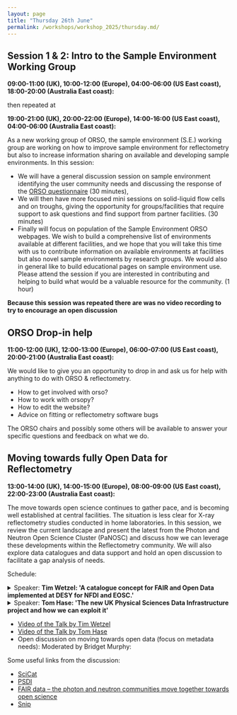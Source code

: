 ```yaml
---
layout: page
title: "Thursday 26th June"
permalink: /workshops/workshop_2025/thursday.md/
---
```


## Session 1 & 2: Intro to the Sample Environment Working Group
**09:00-11:00 (UK), 10:00-12:00 (Europe), 04:00-06:00 (US East coast), 18:00-20:00 (Australia East coast):**

then repeated at

**19:00-21:00 (UK), 20:00-22:00 (Europe), 14:00-16:00 (US East coast), 04:00-06:00 (Australia East coast):**

As a new working group of ORSO, the sample environment (S.E.) working group are working on how to improve sample environment for reflectometry but also to increase information sharing on available and developing sample environments. In this session:
- We will have a general discussion session on sample environment identifying the user community needs and discussing the response of the [ORSO questionnaire](https://forms.office.com/pages/responsepage.aspx?id=HDZmP36oWEGPYZnoLbPKyGNjGj0JBmlFoh6F5vEqATRUNUlaNjU1Mk9CUEFBMElSMVBVMVkyNFFVUC4u&route=shorturl) (30 minutes),
- We will then have more focused mini sessions on solid-liquid flow cells and on troughs, giving the opportunity for groups/facilities that require support to ask questions and find support from partner facilities. (30 minutes)
- Finally will focus on population of the Sample Environment ORSO webpages. We wish to build a comprehensive list of environments available at different facilities, and we hope that you will take this time with us to contribute information on available environments at facilities but also novel sample environments by research groups. We would also in general like to build educational pages on sample environment use. Please attend the session if you are interested in contributing and helping to build what would be a valuable resource for the community. (1 hour)

**Because this session was repeated there are was no video recording to try to encourage an open discussion**

## ORSO Drop-in help
**11:00-12:00 (UK), 12:00-13:00 (Europe), 06:00-07:00 (US East coast), 20:00-21:00 (Australia East coast):**

We would like to give you an opportunity to drop in and ask us for help with anything to do with ORSO & reflectometry. 
- How to get involved with orso?
- How to work with orsopy?
- How to edit the website?
- Advice on fitting or reflectometry software bugs

The ORSO chairs and possibly some others will be available to answer your specific questions and feedback on what we do.

## Moving towards fully Open Data for Reflectometry
**13:00-14:00 (UK), 14:00-15:00 (Europe), 08:00-09:00 (US East coast), 22:00-23:00 (Australia East coast):**

The move towards open science continues to gather pace, and is becoming well established at central facilities. The situation is less clear for X-ray reflectometry studies conducted in home laboratories. In this session, we review the current landscape and present the latest from the Photon and Neutron Open Science Cluster (PaNOSC) and discuss how we can leverage these developments within the Reflectometry community. We will also explore data catalogues and data support and hold an open discussion to facilitate a gap analysis of needs.

Schedule:

<details markdown="1">
<summary>Speaker: <b>Tim Wetzel: 'A catalogue concept for FAIR and Open Data implemented at DESY for NFDI and EOSC.'</b> </summary>
<br>
<b> Abstract:</b> DESY, a leading European synchrotron facility, has taken a significant step towards making research data publicly available by establishing a metadata catalogue for data publications. This development is in line with the Open and FAIR data principles, which aim to make data easily discoverable, accessible, and reusable for the wider scientific community. The metadata catalogue, Scicat, provides a comprehensive overview of public research data, making it easier for scientists to find and access relevant data sets. The catalogue is accessible through federated user accounts, allowing community members to log in using their institutional accounts via eduGAIN, HelmholtzID, NFDI, and soon EOSC-AAI.
We also enable scientists to upload their datasets via a self-service portal that provides an easy way of entering all relevant metadata according to predefined metadata schemata, which also allow for automated validation and a curation process that ensures data and metadata quality.
By establishing this infrastructure, DESY is contributing to the growing movement towards Open Science, as requested by funding agencies and scientific journals. The blueprint for DESY’s Open Data solution will be shared with the wider community through HIFIS, NFDI and EOSC, enabling other research institutions to benefit from this development.
The talk will give a short overview of the established services and their architecture. Demonstrating the workflow of minting a DOI for an Open dataset to make it findable from anywhere in the metadata catalogue and subsequently accessing the corresponding dataset itself will be one focus of the talk. Also, general information about the necessity of FAIR and Open Data with persistent identifiers such as DOIs will be given and elaborated.
  
</details>

<details markdown="1">
<summary>Speaker: <b>Tom Hase: 'The new UK Physical Sciences Data Infrastructure project and how we can exploit it' </b> </summary>
<br>
<b> Abstract:</b> The PSDI (psdi.ac.uk) is a new infrastructure that aims to accelerate research across the physical sciences, by connection and building on the data systems already in use. A range of resources provide access to diverse data sources, data handling, and data conversion along with guidance and training. In this presentation we will discuss how the international reflectometry community can make use of the support offered by PSDI, including how new and emerging needs may be accommodated, especially for research activities away from central facilities.
 
</details>

* [Video of the Talk by Tim Wetzel](https://youtu.be/fAyRdv9ARwA)
* [Video of the Talk by Tom Hase](https://youtu.be/gVN1MKqSi_E)
* Open discussion on moving towards open data (focus on metadata needs): Moderated by Bridget Murphy:

Some useful links from the discussion:
* [SciCat](https://www.scicatproject.org/)
* [PSDI](https://www.psdi.ac.uk/)
* [FAIR data – the photon and neutron communities move together towards open science](https://journals.iucr.org/m/issues/2025/01/00/ti5033/index.html)
* [Snip](https://snip.roentgen.physik.uni-goettingen.de/frontpage)


